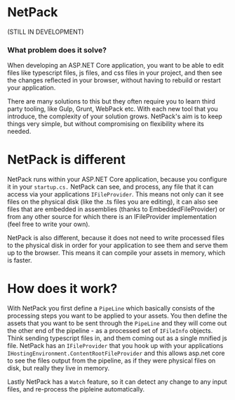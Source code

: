 # NetPack
(STILL IN DEVELOPMENT)
### What problem does it solve?

When developing an ASP.NET Core application, you want to be able to edit files like typescript files, js files, and css files in your project, and then see the changes reflected in your browser, without having to rebuild or restart your application. 

There are many solutions to this but they often require you to learn third party tooling, like Gulp, Grunt, WebPack etc. With each new tool that you introduce, the complexity of your solution grows. NetPack's aim is to keep things very simple, but without compromising on flexibility where its needed.

# NetPack is different

NetPack runs within your ASP.NET Core application, because you configure it in your `startup.cs.`
NetPack can see, and process, any file that it can access via your applications `IFileProvider`. This means not only can it see files on the physical disk (like the .ts files you are editing), it can also see files that are embedded in assemblies (thanks to EmbeddedFileProvider) or from any other source for which there is an IFileProvider implementation (feel free to write your own).

NetPack is also different, because it does not need to write processed files to the physical disk in order for your application to see them and serve them up to the browser. This means it can compile your assets in memory, which is faster.

# How does it work?

With NetPack you first define a `PipeLine` which basically consists of the processing steps you want to be applied to your assets. You then define the assets that you want to be sent through the `PipeLine` and they will come out the other end of the pipeline - as a processed set of `IFileInfo` objects. Think sending typescript files in, and them coming out as a single mnified js file. NetPack has an `IFileProvider` that you hook up with your applications `IHostingEnvironment.ContentRootFileProvider` and this allows asp.net core to see the files output from the pipeline, as if they were physical files on disk, but really they live in memory. 

Lastly NetPack has a `Watch` feature, so it can detect any change to any input files, and re-process the pipleine automatically.
